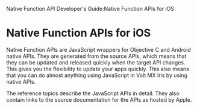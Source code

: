                            

Native Function API Developer's Guide:Native Function APIs for iOS

Native Function APIs for iOS
============================

Native Function APIs are JavaScript wrappers for Objective C and Android native APIs. They are generated from the source APIs, which means that they can be updated and released quickly when the target API changes. This gives you the flexibility to update your apps quickly. This also means that you can do almost anything using JavaScript in Volt MX Iris by using native APIs.

The reference topics describe the JavaScript APIs in detail. They also contain links to the source documentation for the APIs as hosted by Apple.

